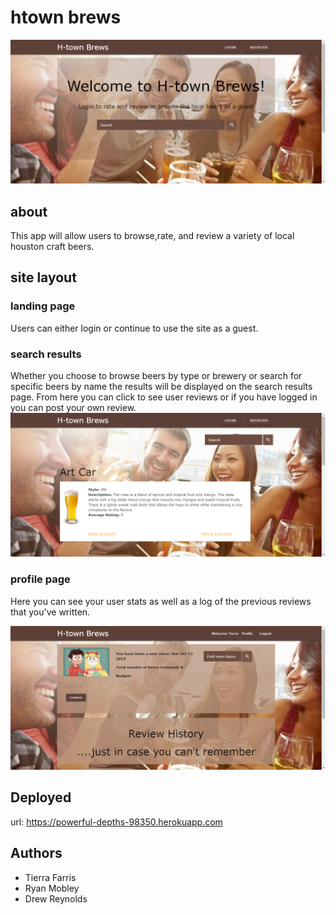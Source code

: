 # htown brews
 ![Landing Page](./public/img/readme/landing.png)
## about
This app will allow users to browse,rate, and review a variety of local houston craft beers.
## site layout
### landing page
Users can either login or continue to use the site as a guest.
### search results
Whether you choose to browse beers by type or brewery or search for specific beers by name the results will be displayed on the search results page.  From here you can click to see user reviews or if you have logged in you can post your own review. 
![Search Results](./public/img/readme/search.png)

### profile page
Here you can see your user stats as well as a log of  the previous reviews that you've written.  

![Profile Page](./public/img/readme/profile.png)

## Deployed
url: https://powerful-depths-98350.herokuapp.com

## Authors
* Tierra Farris
* Ryan Mobley
* Drew Reynolds


